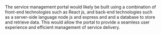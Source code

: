 The service management portal would likely be built using a combination of front-end technologies such as React js, and back-end technologies such as a server-side language node js and express and  and a database to store and retrieve data. This would allow the portal to provide a seamless user experience and efficient management of service delivery.
